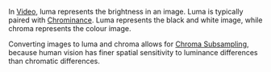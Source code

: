 In [Video](video.md), luma represents the brightness in an image. Luma is typically paired with [Chrominance](Chrominance.md). Luma represents the black and white image, while chroma represents the colour image. 

Converting images to luma and chroma allows for [Chroma Subsampling](chroma%20subsampling.md), because human vision has finer spatial sensitivity to luminance differences than chromatic differences.